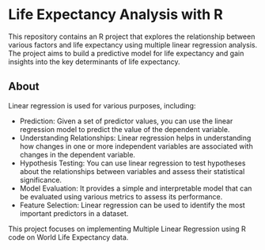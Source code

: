 # Life Expectancy Analysis with R

This repository contains an R project that explores the relationship between various factors and life expectancy using multiple linear regression analysis. The project aims to build a predictive model for life expectancy and gain insights into the key determinants of life expectancy.

## About

Linear regression is used for various purposes, including: 

- Prediction: Given a set of predictor values, you can use the linear regression model to predict the value of the dependent variable.
- Understanding Relationships: Linear regression helps in understanding how changes in one or more independent variables are associated with changes in the dependent variable.
- Hypothesis Testing: You can use linear regression to test hypotheses about the relationships between variables and assess their statistical significance.
- Model Evaluation: It provides a simple and interpretable model that can be evaluated using various metrics to assess its performance.
- Feature Selection: Linear regression can be used to identify the most important predictors in a dataset.

This project focuses on implementing Multiple Linear Regression using R code on World Life Expectancy data.


